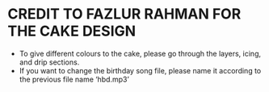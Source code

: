 # CREDIT TO FAZLUR RAHMAN FOR THE CAKE DESIGN

- To give different colours to the cake, please go through the layers, icing, and drip sections.
- If you want to change the birthday song file, please name it according to the previous file name ‘hbd.mp3’
